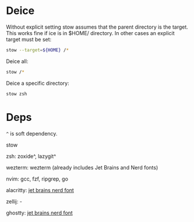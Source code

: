 # Deice 

Without explicit setting stow assumes that the parent directory is the target.
This works fine if ice is in $HOME/ directory. In other cases an explicit target must be set:

```sh
stow --target=${HOME} /*
```

Deice all:
```sh
stow /*
````

Deice a specific directory:
```sh
stow zsh
```

# Deps
`^` is soft dependency.

stow

zsh: zoxide^, lazygit^

wezterm: wezterm (already includes Jet Brains and Nerd fonts)

nvim: gcc, fzf, ripgrep, go

alacritty: [jet brains nerd font](https://github.com/ryanoasis/nerd-fonts/releases/download/v3.3.0/JetBrainsMono.zip)

zellij: -

ghostty: [jet brains nerd font](https://github.com/ryanoasis/nerd-fonts/releases/download/v3.3.0/JetBrainsMono.zip)
